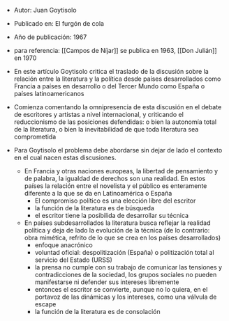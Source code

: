 - Autor: Juan Goytisolo
- Publicado en: El furgón de cola 
- Año de publicación: 1967

- para referencia: [[Campos de Níjar]] se publica en 1963, [[Don Julián]] en 1970
- En este artículo Goytisolo critica el traslado de la discusión sobre la relación entre la literatura y la política desde países desarrollados como Francia a países en desarrollo o del Tercer Mundo como España o países latinoamericanos
- Comienza comentando la omnipresencia de esta discusión en el debate de escritores y artistas a nivel internacional, y criticando el reduccionismo de las posiciones defendidas: o bien la autonomía total de la literatura, o bien la inevitabilidad de que toda literatura sea comprometida
- Para Goytisolo el problema debe abordarse sin dejar de lado el contexto en el cual nacen estas discusiones. 
	- En Francia y otras naciones europeas, la libertad de pensamiento y de palabra, la igualdad de derechos son una realidad. En estos países la relación entre el novelista y el público es enteramente diferente a la que se da en Latinoamérica o España
		- El compromiso político es una elección libre del escritor
		- la función de la literatura es de búsqueda
		- el escritor tiene la posibilida de desarrollar su técnica
	- En países subdesarrollados la literatura busca reflejar la realidad política y deja de lado la evolución de la técnica (de lo contrario: obra mimética, refrito de lo que se crea en los países desarrollados)
		- enfoque anacrónico
		- voluntad oficial: despolitización (España) o politización total al servicio del Estado (URSS)
		- la prensa no cumple con su trabajo de comunicar las tensiones y contradicciones de la sociedad, los grupos sociales no pueden manifestarse ni defender sus intereses libremente
		- entonces el escritor se convierte, aunque no lo quiera, en el portavoz de las dinámicas y los intereses, como una válvula de escape
		- la función de la literatura es de consolación